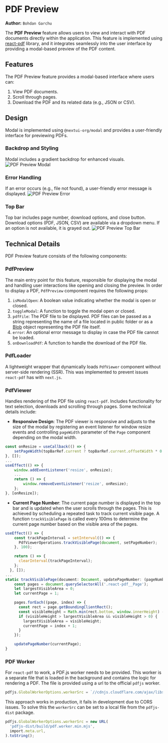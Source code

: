 # PDF Preview

**Author:** `Bohdan Garchu`

The **PDF Preview** feature allows users to view and interact with PDF documents directly within the application. This feature is implemented using [react-pdf](https://www.npmjs.com/package/react-pdf) library, and it integrates seamlessly into the user interface by providing a modal-based preview of the PDF content.

## Features

The PDF Preview feature provides a modal-based interface where users can:

1. View PDF documents.
2. Scroll through pages.
3. Download the PDF and its related data (e.g., JSON or CSV).

## Design

Modal is implemented using `@nextui-org/modal` and provides a user-friendly interface for previewing PDFs.

### Backdrop and Styling 
Modal includes a gradient backdrop for enhanced visuals.
![PDF Preview Modal](/img/pdf_preview_backdrop.png)
### Error Handling 
If an error occurs (e.g., file not found), a user-friendly error message is displayed.
![PDF Preview Error](/img/pdf_preview_error.png)

### Top Bar
Top bar includes page number, download options, and close button. Download options (PDF, JSON, CSV) are available via a dropdown menu. If an option is not available, it is grayed out.
![PDF Preview Top Bar](/img/pdf_preview_download.png)

## Technical Details

PDF Preview feature consists of the following components:

### PdfPreview
The main entry point for this feature, responsible for displaying the modal and handling user interactions like opening and closing the preview. In order to display a PDF, `PdfPreview` component requires the following props:
1. `isModalOpen`: A boolean value indicating whether the modal is open or closed.
2. `toggleModal`: A function to toggle the modal open or closed.
3. `pdfFile`: The PDF file to be displayed. PDF files can be passed as a string representing the name of a file located in public folder or as a [Blob](https://developer.mozilla.org/en-US/docs/Web/API/Blob) object representing the PDF file itself. 
4. `error`: An optional error message to display in case the PDF file cannot be loaded.
5. `onDownloadPdf`: A function to handle the download of the PDF file.

### PdfLoader
A lightweight wrapper that dynamically loads `PdfViewer` component without server-side rendering (SSR). This was implemented to prevent issues `react-pdf` has with `next.js`. 

### PdfViewer 
Handles rendering of the PDF file using `react-pdf`. Includes functionality for text selection, downloads and scrolling through pages. Some technical details include:
- **Responsive Design**: The PDF viewer is responsive and adjusts to the size of the modal by registering an event listener for window resize events and controlling `pageWidth` parameter of the `Page` component depending on the modal width.
```typescript
const onResize = useCallback(() => {
    setPageWidth(topBarRef.current ? topBarRef.current.offsetWidth * 0.8 : window.innerWidth * 0.9);
}, []);
...
useEffect(() => {
    window.addEventListener('resize', onResize);
    ...
    return () => {
        window.removeEventListener('resize', onResize);
    };
}, [onResize]);
```
- **Current Page Number**: The current page number is displayed in the top bar and is updated when the user scrolls through the pages. This is achieved by scheduling a repeated task to track current visible page. A function `trackVisiblePage` is called every 100ms to determine the current page number based on the visible area of the pages.
```typescript
useEffect(() => {
    const trackPageInterval = setInterval(() => {
      PdfViewerOperations.trackVisiblePage(document, setPageNumber);
    }, 100);

    return () => {
      clearInterval(trackPageInterval);
    };
  }, []);
...
static trackVisiblePage(document: Document, updatePageNumber: (pageNumber: number) => void): void {
    const pages = document.querySelectorAll('.react-pdf__Page');
    let largestVisibleArea = 0;
    let currentPage = 1;

    pages.forEach((page, index) => {
      const rect = page.getBoundingClientRect();
      const visibleHeight = Math.min(rect.bottom, window.innerHeight) - Math.max(rect.top, 0);
      if (visibleHeight > largestVisibleArea && visibleHeight > 0) {
        largestVisibleArea = visibleHeight;
        currentPage = index + 1;
      }
    });

    updatePageNumber(currentPage);
}
```

### PDF Worker
For `react-pdf` to work, a PDF.js worker needs to be provided. This worker is a separate file that is loaded in the background and contains the logic for rendering a PDF. The file is provided using a url to the official `pdfjs` worker.
```typescript
pdfjs.GlobalWorkerOptions.workerSrc = `//cdnjs.cloudflare.com/ajax/libs/pdf.js/${pdfjs.version}/pdf.worker.min.mjs`;
```
This approach works in production, it fails in development due to CORS issues. To solve this the `workerSrc` can be set to a local file from the `pdfjs-dist` package.
```typescript
pdfjs.GlobalWorkerOptions.workerSrc = new URL(
  'pdfjs-dist/build/pdf.worker.min.mjs',
  import.meta.url,
).toString();
```
